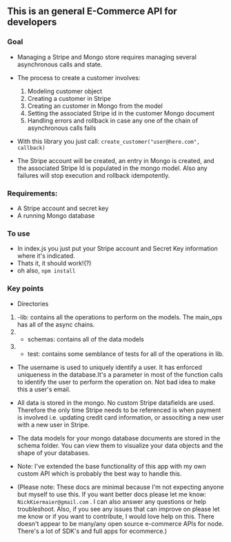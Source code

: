## This is an general E-Commerce API for developers

### Goal
* Managing a Stripe and Mongo store requires managing several asynchronous calls and state.
* The process to create a customer involves:
  1. Modeling customer object
  2. Creating a customer in Stripe
  3. Creating an customer in Mongo from the model
  4. Setting the associated Stripe id in the customer Mongo document
  5. Handling errors and rollback in case any one of the chain of asynchronous calls fails

* With this library you just call: ` create_customer("user@here.com", callback) `
* The Stripe account will be created, an entry in Mongo is created, and the associated Stripe Id is populated in the  mongo model. Also any failures will stop execution and rollback idempotently.

### Requirements:
* A Stripe account and secret key
* A running Mongo database

### To use
* In index.js you just put your Stripe account and Secret Key information where it's indicated.
* Thats it, it should work!(?)
* oh also, `npm install`

### Key points
* Directories
1. -lib: contains all the operations to perform on the models. The main_ops has all of the async chains.
2. - schemas: contains all of the data models
3. - test:  contains some semblance of tests for all of the operations in lib.


* The username is used to uniquely identify a user. It has enforced uniqueness in the database.It's a parameter in most of the function calls to identify the user to perform the operation on. Not bad idea to make this a user's email.

* All data is stored in the mongo. No custom Stripe datafields are used. Therefore the only time Stripe needs to be referenced is when payment is involved i.e. updating credit card information, or associting a new user with a new user in Stripe.

* The data models for your mongo database documents are stored in the schema folder.  You can view them to visualize your data objects and the shape of your databases.

* Note: I've extended the base functionality of this app with my own custom API which is probably the best way to handle this.

* (Please note: These docs are minimal because I'm not expecting anyone but myself to use this.
If you want better docs please let me know: `NickKiermaier@gmail.com` .  I can also answer any questions or help troubleshoot. Also, if you see any issues that can improve on please let me know or if you want to contribute, I would love help on this.  There doesn't appear to be many/any open source e-commerce APIs for node. There's a lot of SDK's and full apps for ecommerce.)




